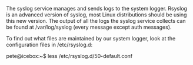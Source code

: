 The syslog service manages and sends logs to the system logger. 
Rsyslog is an advanced version of syslog, most Linux distributions should be using this new version. 
The output of all the logs the syslog service collects can be found at /var/log/syslog (every message except auth messages).

To find out what files are maintained by our system logger, look at the configuration files in /etc/rsyslog.d:


pete@icebox:~$ less /etc/rsyslog.d/50-default.conf 
